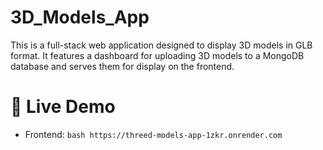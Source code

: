 # 3D_Models_App

This is a full-stack web application designed to display 3D models in GLB format. It features a dashboard for uploading 3D models to a MongoDB database and serves them for display on the frontend.

# 🚀 Live Demo
- Frontend: ```bash https://threed-models-app-1zkr.onrender.com ```
  
